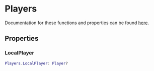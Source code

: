 # Players

Documentation for these functions and properties can be found [here](https://create.roblox.com/docs/reference/engine/classes/Players).

## Properties

### LocalPlayer

```lua
Players.LocalPlayer: Player?
```
